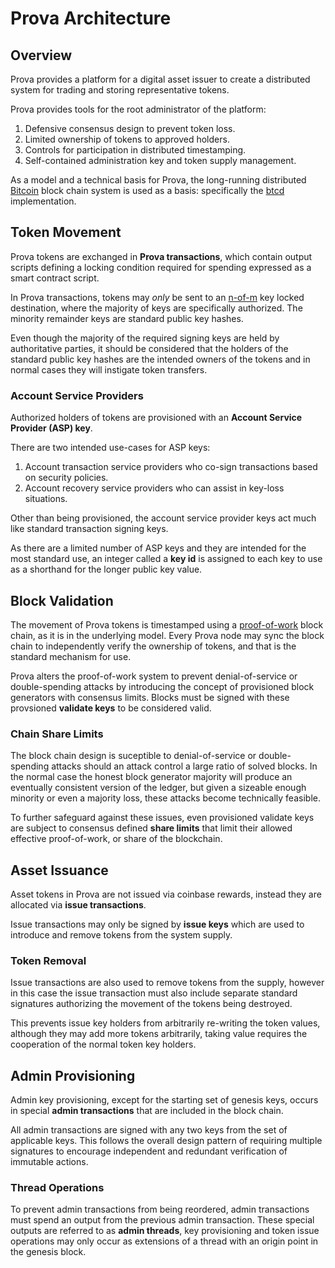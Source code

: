 # Prova Architecture

## Overview

Prova provides a platform for a digital asset issuer to create a distributed system for trading and storing representative tokens.

Prova provides tools for the root administrator of the platform:

1. Defensive consensus design to prevent token loss.
2. Limited ownership of tokens to approved holders.
3. Controls for participation in distributed timestamping.
4. Self-contained administration key and token supply management.

As a model and a technical basis for Prova, the long-running distributed [Bitcoin](https://www.bitcoin.org) block chain system is used as a basis: specifically the [btcd](https://github.com/btcsuite/btcd) implementation.

## Token Movement

Prova tokens are exchanged in **Prova transactions**, which contain output scripts defining a locking condition required for spending expressed as a smart contract script.

In Prova transactions, tokens may *only* be sent to an [n-of-m](https://en.wikipedia.org/wiki/Multisignature) key locked destination, where the majority of keys are specifically authorized. The minority remainder keys are standard public key hashes.

Even though the majority of the required signing keys are held by authoritative parties, it should be considered that the holders of the standard public key hashes are the intended owners of the tokens and in normal cases they will instigate token transfers.

### Account Service Providers

Authorized holders of tokens are provisioned with an **Account Service Provider (ASP) key**.

There are two intended use-cases for ASP keys:

1. Account transaction service providers who co-sign transactions based on security policies.
2. Account recovery service providers who can assist in key-loss situations.

Other than being provisioned, the account service provider keys act much like standard transaction signing keys.

As there are a limited number of ASP keys and they are intended for the most standard use, an integer called a **key id** is assigned to each key to use as a shorthand for the longer public key value.

## Block Validation

The movement of Prova tokens is timestamped using a [proof-of-work](http://hashcash.org/) block chain, as it is in the underlying model.  Every Prova node may sync the block chain to independently verify the ownership of tokens, and that is the standard mechanism for use.

Prova alters the proof-of-work system to prevent denial-of-service or double-spending attacks by introducing the concept of provisioned block generators with consensus limits.  Blocks must be signed with these provsioned **validate keys** to be considered valid.

### Chain Share Limits

The block chain design is suceptible to denial-of-service or double-spending attacks should an attack control a large ratio of solved blocks.  In the normal case the honest block generator majority will produce an eventually consistent version of the ledger, but given a sizeable enough minority or even a majority loss, these attacks become technically feasible.

To further safeguard against these issues, even provisioned validate keys are subject to consensus defined **share limits** that limit their allowed effective proof-of-work, or share of the blockchain.

## Asset Issuance

Asset tokens in Prova are not issued via coinbase rewards, instead they are allocated via **issue transactions**.

Issue transactions may only be signed by **issue keys** which are used to introduce and remove tokens from the system supply.

### Token Removal

Issue transactions are also used to remove tokens from the supply, however in this case the issue transaction must also include separate standard signatures authorizing the movement of the tokens being destroyed.

This prevents issue key holders from arbitrarily re-writing the token values, although they may add more tokens arbitrarily, taking value requires the cooperation of the normal token key holders.

## Admin Provisioning

Admin key provisioning, except for the starting set of genesis keys, occurs in special **admin transactions** that are included in the block chain.

All admin transactions are signed with any two keys from the set of applicable keys.  This follows the overall design pattern of requiring multiple signatures to encourage independent and redundant verification of immutable actions.

### Thread Operations

To prevent admin transactions from being reordered, admin transactions must spend an output from the previous admin transaction.  These special outputs are referred to as **admin threads**, key provisioning and token issue operations may only occur as extensions of a thread with an origin point in the genesis block.

